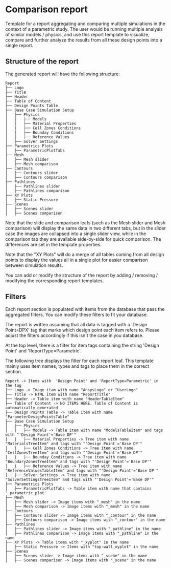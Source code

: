 # Comparison report

Template for a report aggregating and comparing multiple simulations in the context of a parametric study. The user would be running multiple analysis of similar models / physics, and use this report template to visualize, compare and further analyze the results from all these design points into a single report.

## Structure of the report

The generated report will have the following structure:

```text
Report
├── Logo
├── Title
├── Header
├── Table of Content
├── Design Points Table
├── Base Case Simulation Setup
│   ├── Physics
│   |   ├── Models
│   |   ├── Material Properties
│   |   ├── Cell Zones Conditions
│   |   ├── Bounday Conditions
│   |   ├── Reference Values
│   ├── Solver Settings
├── Parametrics Plots
│   ├── ParametricPlotTabs
├── Mesh
│   ├── Mesh slider
│   ├── Mesh comparison
├── Contours
│   ├── Contours slider
│   ├── Contours comparison
├── Pathlines
│   ├── Pathlines slider
│   ├── Pathlines comparison
├── XY Plots
│   ├── Static Pressure
├── Scenes
│   ├── Scenes slider
│   ├── Scenes comparison
```

Note that the slide and comparison leafs (such as the Mesh slider and Mesh comparison) will display the same data in two different tabs, but in the slider case the images are collapsed into a single slider view, while in the comparison tab they are available side-by-side for quick comparison. The differences are set in the template properties.

Note that the "XY Plots" will do a merge of all tables coming from all design points to display the values all in a single plot for easier comparison between simulation results.

You can add or modify the structure of the report by adding / removing / modifying the corresponding report templates.

## Filters

Each report section is populated with items from the database that pass the aggregated filters. You can modify these filters to fit your database.

The report is written assuming that all data is tagged with a 'Design Point=DPX' tag that marks which design point each item refers to. Please adjust the filters accordingly if this isn't the case in you database.

At the top level, there is a filter for item tags containing the string 'Design Point' and 'ReportType=Parametric'.

The following tree displays the filter for each report leaf. This template mainly uses item names, types and tags to place them in the correct section.

```text
Report -> Items with  'Design Point' and 'ReportType=Parametric' in the tag
├── Logo -> Image itam with name "AnsysLogo" or "UserLogo"
├── Title -> HTML item with name "ReportTitle"
├── Header -> Table item with name "HeaderTableItem"
├── Table of Content -> NO ITEMS HERE. Table of Content is automatically generated
├── Design Points Table -> Table item with name "ParameterDesignPointsTable"
├── Base Case Simulation Setup
│   ├── Physics
│   |   ├── Models -> Table item with name "ModelsTableItem" and tags with "'Design Point'='Base DP'"
│   |   ├── Material Properties -> Tree item with name "MaterialsTreeItem" and tags with "'Design Point'='Base DP'"
│   |   ├── Cell Zones Conditions -> Tree item with name "CellZonesTreeItem" and tags with "'Design Point'='Base DP'"
│   |   ├── Bounday Conditions -> Tree item with name "BoundaryZonesTreeItem" and tags with "'Design Point'='Base DP'"
│   |   ├── Reference Values -> Tree item with name "ReferenceValuesTableItem" and tags with "'Design Point'='Base DP'"
│   ├── Solver Settings -> Tree item with name "SolverSettingsTreeItem" and tags with "'Design Point'='Base DP'"
├── Parametrics Plots
│   ├── ParametricPlotTabs -> Table item with name that contains '_parametric_plot'
├── Mesh
│   ├── Mesh slider -> Image items with "_mesh" in the name
│   ├── Mesh comparison -> Image items with "_mesh" in the name
├── Contours
│   ├── Contours slider -> Image items with "_contour" in the name
│   ├── Contours comparison -> Image items with "_contour" in the name
├── Pathlines
│   ├── Pathlines slider -> Image items with "_pathline" in the name
│   ├── Pathlines comparison -> Image items with "_pathline" in the name
├── XY Plots -> Table items with "_xyplot" in the name
│   ├── Static Pressure -> Items with "top-wall_xyplot" in the name
├── Scenes
│   ├── Scenes slider -> Image items with "_scene" in the name
│   ├── Scenes comparison -> Image items with "_scene" in the name
```
